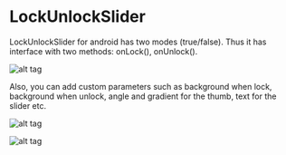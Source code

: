 # LockUnlockSlider

LockUnlockSlider for android has two modes (true/false). 
Thus it has interface with two methods: onLock(), onUnlock().

![alt tag](https://68.media.tumblr.com/ff60864ce37188b346b08f25d35baed6/tumblr_inline_oizs58YQQs1u3v231_500.gif)

Also, you can add custom parameters such as background when lock, background when unlock, angle and gradient for the thumb, text for the slider etc.

![alt tag](https://68.media.tumblr.com/4072a3e10a3bdfceb2049a287dc10376/tumblr_inline_oizsb7vBvI1u3v231_500.gif)

![alt tag](https://68.media.tumblr.com/bd7ac42f893ab0cdbfdddc6f5eac151c/tumblr_inline_oizsbcuUqE1u3v231_500.gif)







